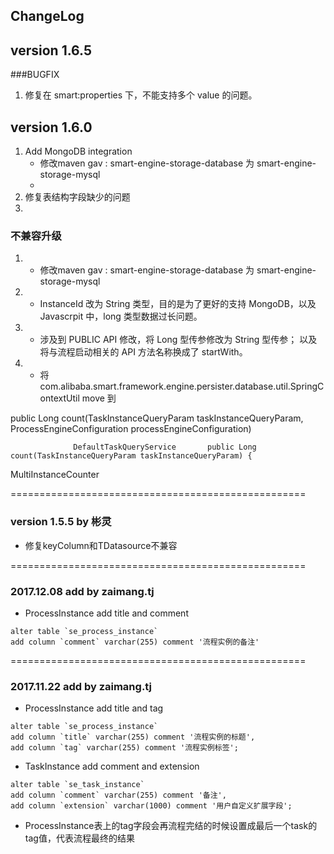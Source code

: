 ## ChangeLog


## version 1.6.5
###BUGFIX
1. 修复在 smart:properties 下，不能支持多个 value 的问题。 

## version 1.6.0 


1. Add MongoDB integration
    * 修改maven gav : smart-engine-storage-database 为 smart-engine-storage-mysql
    * 
2. 修复表结构字段缺少的问题
3. 


### 不兼容升级
1. * 修改maven gav : smart-engine-storage-database 为 smart-engine-storage-mysql
2. * InstanceId 改为 String 类型，目的是为了更好的支持 MongoDB，以及 Javascrpit 中，long 类型数据过长问题。
3. * 涉及到 PUBLIC API 修改，将 Long 型传参修改为 String 型传参； 以及将与流程启动相关的 API 方法名称换成了 startWith。
4. * 将com.alibaba.smart.framework.engine.persister.database.util.SpringContextUtil move 到

public Long count(TaskInstanceQueryParam taskInstanceQueryParam,
                      ProcessEngineConfiguration processEngineConfiguration)
                      
                  DefaultTaskQueryService       public Long count(TaskInstanceQueryParam taskInstanceQueryParam) {
MultiInstanceCounter

===================================================



### version 1.5.5 by 彬灵
* 修复keyColumn和TDatasource不兼容

===================================================


### 2017.12.08 add by zaimang.tj
* ProcessInstance add title and comment
```
alter table `se_process_instance`
add column `comment` varchar(255) comment '流程实例的备注'
```

===================================================

### 2017.11.22 add by zaimang.tj

* ProcessInstance add title and tag
```
alter table `se_process_instance`
add column `title` varchar(255) comment '流程实例的标题',
add column `tag` varchar(255) comment '流程实例标签';
```
* TaskInstance add comment and extension
```
alter table `se_task_instance`
add column `comment` varchar(255) comment '备注',
add column `extension` varchar(1000) comment '用户自定义扩展字段';
```


* ProcessInstance表上的tag字段会再流程完结的时候设置成最后一个task的tag值，代表流程最终的结果

